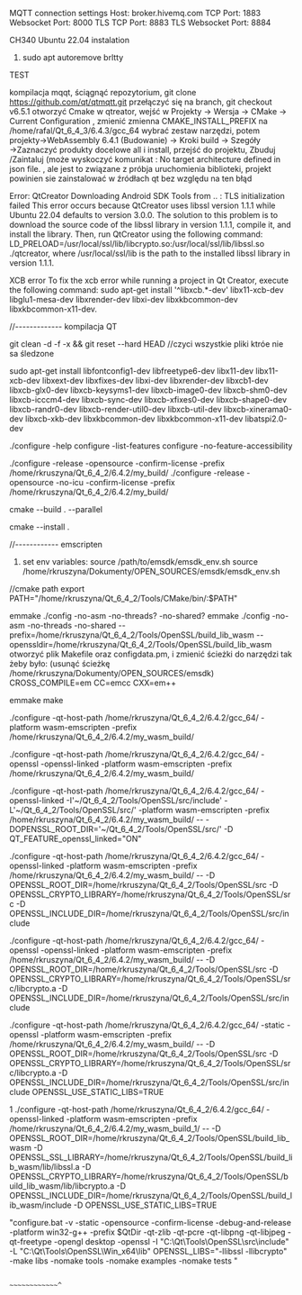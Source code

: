 MQTT connection settings
Host: broker.hivemq.com
TCP Port: 1883
Websocket Port: 8000
TLS TCP Port: 8883
TLS Websocket Port: 8884



CH340 Ubuntu 22.04 instalation
1. sudo apt autoremove brltty




TEST

kompilacja mqqt,
 ściągnąć repozytorium, git clone https://github.com/qt/qtmqtt.git 
 przełączyć się na branch, git checkout v6.5.1
otworzyć Cmake w qtreator,
wejść w Projekty -> Wersja -> CMake -> Current Configuration , zmienić zmienna CMAKE_INSTALL_PREFIX na /home/rafal/Qt_6_4_3/6.4.3/gcc_64
  wybrać zestaw narzędzi, potem projekty→WebAssembly 6.4.1 (Budowanie) → Kroki build → Szegóły →Zaznaczyć produkty docelowe all i install, przejść do projektu, Zbuduj /Zaintaluj (może wyskoczyć komunikat : No target architecture defined in json file. , ale jest to związane z próbja uruchomienia biblioteki, projekt powinien sie zainstalować w źródłach qt bez względu na ten błąd

Error: QtCreator Downloading Android SDK Tools from .. : TLS initialization failed
This error occurs because QtCreator uses libssl version 1.1.1 while Ubuntu 22.04 defaults to version 3.0.0. The solution to this problem is to download the source code of the libssl library in version 1.1.1, compile it, and install the library. Then, run QtCreator using the following command: LD_PRELOAD=/usr/local/ssl/lib/libcrypto.so:/usr/local/ssl/lib/libssl.so ./qtcreator, where /usr/local/ssl/lib is the path to the installed libssl library in version 1.1.1.

XCB error
To fix the xcb error while running a project in Qt Creator, execute the following command: sudo apt-get install '^libxcb.*-dev' libx11-xcb-dev libglu1-mesa-dev libxrender-dev libxi-dev libxkbcommon-dev libxkbcommon-x11-dev.




//------------- kompilacja QT

git clean -d -f -x && git reset --hard HEAD //czyci wszystkie pliki ktróe nie sa śledzone

sudo apt-get install libfontconfig1-dev libfreetype6-dev libx11-dev libx11-xcb-dev libxext-dev libxfixes-dev libxi-dev libxrender-dev libxcb1-dev libxcb-glx0-dev libxcb-keysyms1-dev libxcb-image0-dev libxcb-shm0-dev libxcb-icccm4-dev libxcb-sync-dev libxcb-xfixes0-dev libxcb-shape0-dev libxcb-randr0-dev libxcb-render-util0-dev libxcb-util-dev libxcb-xinerama0-dev libxcb-xkb-dev libxkbcommon-dev libxkbcommon-x11-dev libatspi2.0-dev


./configure -help
configure -list-features
configure -no-feature-accessibility

./configure -release -opensource -confirm-license -prefix /home/rkruszyna/Qt_6_4_2/6.4.2/my_build/
 ./configure -release -opensource -no-icu -confirm-license -prefix /home/rkruszyna/Qt_6_4_2/6.4.2/my_build/
 
 cmake --build . --parallel
 
 cmake --install .
 
 
 //------------ emscripten
 1. set env variables:
 source /path/to/emsdk/emsdk_env.sh
 source /home/rkruszyna/Dokumenty/OPEN_SOURCES/emsdk/emsdk_env.sh
 
 
 //cmake path
 export PATH="/home/rkruszyna/Qt_6_4_2/Tools/CMake/bin/:$PATH"
 
 emmake ./config -no-asm -no-threads? -no-shared?
 emmake ./config -no-asm -no-threads -no-shared --prefix=/home/rkruszyna/Qt_6_4_2/Tools/OpenSSL/build_lib_wasm --openssldir=/home/rkruszyna/Qt_6_4_2/Tools/OpenSSL/build_lib_wasm
 otworzyć plik Makefile oraz configdata.pm, i zmienić ścieżki do narzędzi tak żeby było: (usunąć ścieżkę /home/rkruszyna/Dokumenty/OPEN_SOURCES/emsdk)
 CROSS_COMPILE=em
CC=emcc
CXX=em++
 
 
 
emmake make
 
 
 
./configure -qt-host-path /home/rkruszyna/Qt_6_4_2/6.4.2/gcc_64/ -platform wasm-emscripten -prefix /home/rkruszyna/Qt_6_4_2/6.4.2/my_wasm_build/

./configure -qt-host-path /home/rkruszyna/Qt_6_4_2/6.4.2/gcc_64/ -openssl  -openssl-linked   -platform wasm-emscripten -prefix /home/rkruszyna/Qt_6_4_2/6.4.2/my_wasm_build/

./configure -qt-host-path /home/rkruszyna/Qt_6_4_2/6.4.2/gcc_64/ -openssl-linked -I'~/Qt_6_4_2/Tools/OpenSSL/src/include' -L'~/Qt_6_4_2/Tools/OpenSSL/src/'  -platform wasm-emscripten -prefix /home/rkruszyna/Qt_6_4_2/6.4.2/my_wasm_build/ -- -DOPENSSL_ROOT_DIR='~/Qt_6_4_2/Tools/OpenSSL/src/' -D QT_FEATURE_openssl_linked="ON"

./configure -qt-host-path /home/rkruszyna/Qt_6_4_2/6.4.2/gcc_64/ -openssl-linked -platform wasm-emscripten -prefix /home/rkruszyna/Qt_6_4_2/6.4.2/my_wasm_build/ -- -D OPENSSL_ROOT_DIR=/home/rkruszyna/Qt_6_4_2/Tools/OpenSSL/src -D OPENSSL_CRYPTO_LIBRARY=/home/rkruszyna/Qt_6_4_2/Tools/OpenSSL/src -D OPENSSL_INCLUDE_DIR=/home/rkruszyna/Qt_6_4_2/Tools/OpenSSL/src/include


 ./configure -qt-host-path /home/rkruszyna/Qt_6_4_2/6.4.2/gcc_64/ -openssl  -openssl-linked -platform wasm-emscripten -prefix /home/rkruszyna/Qt_6_4_2/6.4.2/my_wasm_build/ -- -D OPENSSL_ROOT_DIR=/home/rkruszyna/Qt_6_4_2/Tools/OpenSSL/src -D OPENSSL_CRYPTO_LIBRARY=/home/rkruszyna/Qt_6_4_2/Tools/OpenSSL/src/libcrypto.a -D OPENSSL_INCLUDE_DIR=/home/rkruszyna/Qt_6_4_2/Tools/OpenSSL/src/include

./configure -qt-host-path /home/rkruszyna/Qt_6_4_2/6.4.2/gcc_64/ -static -openssl -platform wasm-emscripten -prefix /home/rkruszyna/Qt_6_4_2/6.4.2/my_wasm_build/ -- -D OPENSSL_ROOT_DIR=/home/rkruszyna/Qt_6_4_2/Tools/OpenSSL/src -D OPENSSL_CRYPTO_LIBRARY=/home/rkruszyna/Qt_6_4_2/Tools/OpenSSL/src/libcrypto.a -D OPENSSL_INCLUDE_DIR=/home/rkruszyna/Qt_6_4_2/Tools/OpenSSL/src/include OPENSSL_USE_STATIC_LIBS=TRUE

1 ./configure -qt-host-path /home/rkruszyna/Qt_6_4_2/6.4.2/gcc_64/ -openssl-linked -platform wasm-emscripten -prefix /home/rkruszyna/Qt_6_4_2/6.4.2/my_wasm_build_1/ -- -D OPENSSL_ROOT_DIR=/home/rkruszyna/Qt_6_4_2/Tools/OpenSSL/build_lib_wasm -D OPENSSL_SSL_LIBRARY=/home/rkruszyna/Qt_6_4_2/Tools/OpenSSL/build_lib_wasm/lib/libssl.a -D OPENSSL_CRYPTO_LIBRARY=/home/rkruszyna/Qt_6_4_2/Tools/OpenSSL/build_lib_wasm/lib/libcrypto.a -D OPENSSL_INCLUDE_DIR=/home/rkruszyna/Qt_6_4_2/Tools/OpenSSL/build_lib_wasm/include -D OPENSSL_USE_STATIC_LIBS=TRUE



 
 "configure.bat -v -static -opensource -confirm-license -debug-and-release -platform win32-g++ -prefix $QtDir -qt-zlib -qt-pcre -qt-libpng -qt-libjpeg -qt-freetype -opengl desktop -openssl -I "C:\Qt\Tools\OpenSSL\src\include" -L "C:\Qt\Tools\OpenSSL\Win_x64\lib" OPENSSL_LIBS="-llibssl -llibcrypto" -make libs -nomake tools -nomake examples -nomake tests "
 
 
 
 

                                                                  ~~~~~~~~~~~~^




